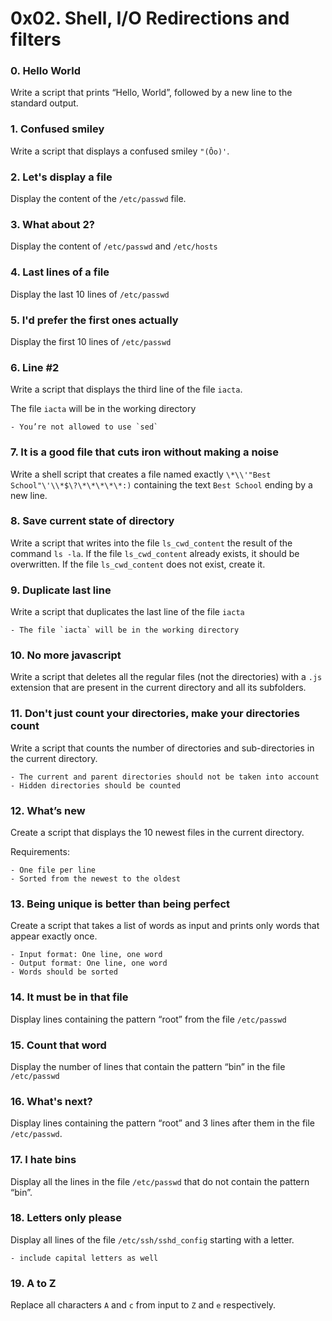 # 0x02. Shell, I/O Redirections and filters

### 0. Hello World
Write a script that prints “Hello, World”, followed by a new line to the standard output.

### 1. Confused smiley
Write a script that displays a confused smiley `"(Ôo)'`.

### 2. Let's display a file
Display the content of the `/etc/passwd` file.

### 3. What about 2?
Display the content of `/etc/passwd` and `/etc/hosts`

### 4. Last lines of a file
Display the last 10 lines of `/etc/passwd`

### 5. I'd prefer the first ones actually
Display the first 10 lines of `/etc/passwd`

### 6. Line #2
Write a script that displays the third line of the file `iacta`.

The file `iacta` will be in the working directory

	- You’re not allowed to use `sed`

### 7. It is a good file that cuts iron without making a noise
Write a shell script that creates a file named exactly `\*\\'"Best School"\'\\*$\?\*\*\*\*\*:)` containing the text `Best School` ending by a new line.

### 8. Save current state of directory
Write a script that writes into the file `ls_cwd_content` the result of the command `ls -la`. If the file `ls_cwd_content` already exists, it should be overwritten. If the file `ls_cwd_content` does not exist, create it.

### 9. Duplicate last line
Write a script that duplicates the last line of the file `iacta`

	- The file `iacta` will be in the working directory

### 10. No more javascript
Write a script that deletes all the regular files (not the directories) with a `.js` extension that are present in the current directory and all its subfolders.

### 11. Don't just count your directories, make your directories count
Write a script that counts the number of directories and sub-directories in the current directory.

	- The current and parent directories should not be taken into account
	- Hidden directories should be counted

### 12. What’s new
Create a script that displays the 10 newest files in the current directory.

Requirements:

	- One file per line
	- Sorted from the newest to the oldest

### 13. Being unique is better than being perfect
Create a script that takes a list of words as input and prints only words that appear exactly once.

	- Input format: One line, one word
	- Output format: One line, one word
	- Words should be sorted

### 14. It must be in that file
Display lines containing the pattern “root” from the file `/etc/passwd`

### 15. Count that word
Display the number of lines that contain the pattern “bin” in the file `/etc/passwd`

### 16. What's next?
Display lines containing the pattern “root” and 3 lines after them in the file `/etc/passwd`.

### 17. I hate bins
Display all the lines in the file `/etc/passwd` that do not contain the pattern “bin”.

### 18. Letters only please
Display all lines of the file `/etc/ssh/sshd_config` starting with a letter.

	- include capital letters as well

### 19. A to Z
Replace all characters `A` and `c` from input to `Z` and `e` respectively.


